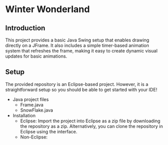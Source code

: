 # Winter Wonderland
## Introduction
This project provides a basic Java Swing setup that enables drawing directly on a JFrame. It also includes a simple timer-based animation system that refreshes the frame, making it easy to create dynamic visual updates for basic animations.
## Setup
The provided repository is an Eclipse-based project. However, it is a straightforward setup so you should be able to get started with your IDE!
* Java project files
  * Frame.java
  * SnowFlake.java
* Installation
  * Eclipse: Import the project into Eclipse as a zip file by downloading the repository as a zip. Alternatively, you can clone the repository in Eclipse using the interface.
  * Non-Eclipse:
